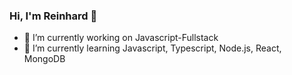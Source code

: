 ### Hi, I'm Reinhard 👋

- 🔭 I’m currently working on Javascript-Fullstack
- 🌱 I’m currently learning Javascript, Typescript, Node.js, React, MongoDB
